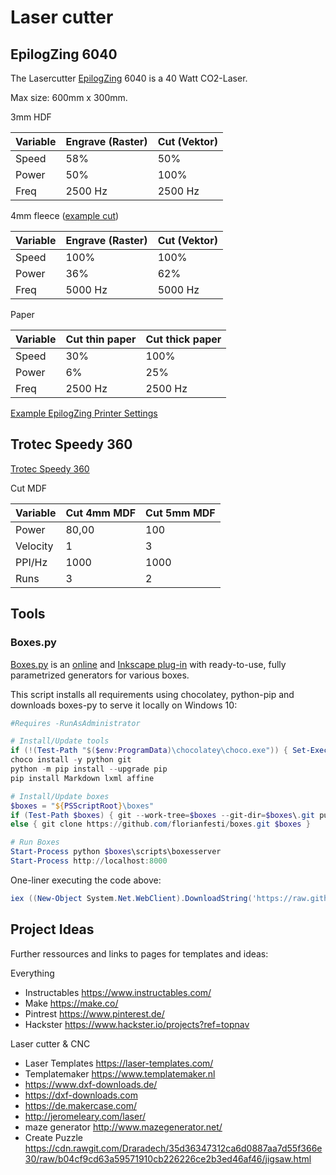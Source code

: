 # Laser cutter

## EpilogZing 6040

The Lasercutter [EpilogZing](https://www.epiloglaser.de/) 6040 is a 40 Watt CO2-Laser.

Max size: 600mm x 300mm.

3mm HDF

| Variable | Engrave (Raster) | Cut (Vektor) |
|----------|------------------|--------------|
| Speed    | 58%              | 50%          |
| Power    | 50%              | 100%         |
| Freq     | 2500 Hz          | 2500 Hz      |

4mm fleece ([example cut](_fleece_example_cut.png))

| Variable | Engrave (Raster) | Cut (Vektor) |
|----------|------------------|--------------|
| Speed    | 100%             | 100%         |
| Power    | 36%              | 62%          |
| Freq     | 5000 Hz          | 5000 Hz      |

Paper

| Variable | Cut thin paper | Cut thick paper |
|----------|----------------|-----------------|
| Speed    | 30%            | 100%            |
| Power    | 6%             | 25%             |
| Freq     | 2500 Hz        | 2500 Hz         |

[Example EpilogZing Printer Settings](_epilog-zing-printer-settings.png)

## Trotec Speedy 360

[Trotec Speedy 360](https://www.troteclaser.com)

Cut MDF

| Variable | Cut 4mm MDF | Cut 5mm MDF |
|----------|-------------|-------------|
| Power    | 80,00       | 100         |
| Velocity | 1           | 3           |
| PPI/Hz   | 1000        | 1000        |
| Runs     | 3           | 2           |

## Tools

### Boxes.py

[Boxes.py](https://github.com/florianfesti/boxes) is an [online](https://www.festi.info/boxes.py/index.html) and [Inkscape plug-in](https://github.com/florianfesti/boxes) with ready-to-use, fully parametrized generators for various boxes.

This script installs all requirements using chocolatey, python-pip and downloads boxes-py to serve it locally on Windows 10:

``` ps1 title="run_boxes-py.ps1"
#Requires -RunAsAdministrator

# Install/Update tools
if (!(Test-Path "$($env:ProgramData)\chocolatey\choco.exe")) { Set-ExecutionPolicy Bypass -Scope Process -Force; [System.Net.ServicePointManager]::SecurityProtocol = [System.Net.ServicePointManager]::SecurityProtocol -bor 3072; iex ((New-Object System.Net.WebClient).DownloadString('https://chocolatey.org/install.ps1')) }
choco install -y python git
python -m pip install --upgrade pip 
pip install Markdown lxml affine

# Install/Update boxes
$boxes = "${PSScriptRoot}\boxes" 
if (Test-Path $boxes) { git --work-tree=$boxes --git-dir=$boxes\.git pull }
else { git clone https://github.com/florianfesti/boxes.git $boxes } 

# Run Boxes
Start-Process python $boxes\scripts\boxesserver
Start-Process http://localhost:8000
```

One-liner executing the code above:

``` ps1
iex ((New-Object System.Net.WebClient).DownloadString('https://raw.githubusercontent.com/FullByte/scripts/main/powershell/boxes.py/start_boxes.ps1'))
```

## Project Ideas

Further ressources and links to pages for templates and ideas:

Everything

- Instructables <https://www.instructables.com/>
- Make <https://make.co/>
- Pintrest <https://www.pinterest.de/>
- Hackster <https://www.hackster.io/projects?ref=topnav>

Laser cutter & CNC

- Laser Templates <https://laser-templates.com/>
- Templatemaker <https://www.templatemaker.nl>
- <https://www.dxf-downloads.de/>
- <https://dxf-downloads.com>
- <https://de.makercase.com/>
- <http://jeromeleary.com/laser/>
- maze generator <http://www.mazegenerator.net/>
- Create Puzzle <https://cdn.rawgit.com/Draradech/35d36347312ca6d0887aa7d55f366e30/raw/b04cf9cd63a59571910cb226226ce2b3ed46af46/jigsaw.html>
